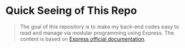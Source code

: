 # Quick Seeing of This Repo

> The goal of this repository is to make my back-end codes easy to read and manage via modular programming using Express. The content is based on [Express official documentation](https://expressjs.com/).
